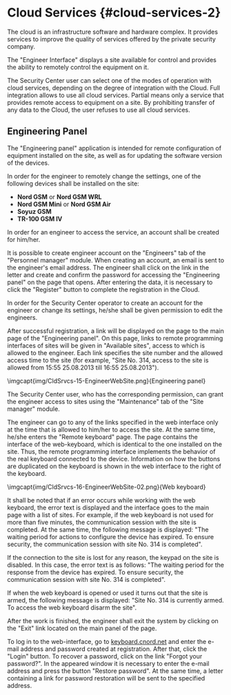 # Cloud Services {#cloud-services-2}

The cloud is an infrastructure software and hardware complex. It provides services to improve the quality of services offered by the private security company.

<!-- "Alarm to Guard" is also a cloud service. This application provides fast interaction between the Security Center operator and Guard employees. Besides, it allows the Guard to get the necessary information about the site and its status.

In addition to these services, various web-interfaces are available. For example, with the help of the "Partner interface" a private security company can manage the Cloud services. It is possible to configure one of the cloud services, for example, "Alarm to Guard." -->

The "Engineer Interface" displays a site available for control and provides the ability to remotely control the equipment on it.

The Security Center user can select one of the modes of operation with cloud services, depending on the degree of integration with the Cloud. Full integration allows to use all cloud services. Partial means only a service that provides remote access to equipment on a site. By prohibiting transfer of any data to the Cloud, the user refuses to use all cloud services.

<!-- ## Call center

### Getting Information about Site Status

The service "Get information about site status" provided by the "Call Center" allows to check the status of the protected site. This service can be enabled in the administrator panel of the partner account.

It is necessary to make sure that the site is in the expected state for various reasons. In particular, the site may not be armed due to a malfunction of the security equipment or due to a communication channel failure. When using GPRS or GSM connection, the SIM card money may run out.

To check the site status, the client of the private security company shall call the special company number. After that, he/she can independently select the service "Get information about site status" using the voice menu, enter the site number and, if necessary, a PIN code. The client of the private security company can get the PIN code in the "Personal account" of the partner, and the Security Center operator - in the "Site manager" on the "Responsible persons" tab.

\imgcapt{img/CldSrvcs-02-CallCenterServices.png}{Selection of services when calling to Call Center}

The PIN code shall be requested to increase the level of security for maintaining confidential information about the site status. It is possible to enable the PIN request for calls about the status of the protected site in the control panel of the partner account.

Due to the cloud service "Call Center" the number of calls transferred to the operator is reduced. This is especially important during peak hours, when employees of enterprises come or go from work, arming or disarming sites, respectively. Automatic handling of calls to confirm arming and disarming allows the Security Center operators to performs their primary duties, namely, handling alarms.

### Panic button check

The panic button is installed in jewelry salons, pawnshops, banks, cafes, pharmacies and many other enterprises. In this case, the private security company makes a contract, which specifies the frequency of the mandatory check of the panic button by the client of the private security service: for example, once a day.

The "Panic button check" service provided by the "Call Center" can be used to check the panic button serviceability. This service can be enabled in the administrator panel of the partner account.

To check the panic button, the client shall call the special number of the company. After that, he/she can independently select the service "Panic button check" using the voice menu, enter the site number and PIN. The client of the private security company can get the PIN code in the "Personal account" of the partner, and the Security Center operator - in the "Site manager" on the "Responsible persons" tab.

After that, the client shall press the panic button. If it works, an alarm signal is sent to the Security Center, which is automatically canceled due to the "Test" cause. In this case, the "Call Center" informs the client about the serviceability of the panic button, and the alarm log is recorded in the event log. -->

<!--  

## Partner’s Web-Interface

The private security company can use the administrator panel to configure the cloud services after registering partner account in the Cloud. 

### Partner Account Registration

To register a partner in the Cloud, open web page at [cloud.cnord.net](https://cloud.cnord.net). The page contains a brief background on cloud services that can be configured in the administrator panel. 

\imgcapt{img/CldSrvcs-04-WebSite.png}{Partner web-interface}

To create an account, select the "Partner Registration" tab. Enter the partner's email address in the field "E-mail", and unique identifying number of the installed Security Center in the "UID" field of the Security Center.

\imgcapt{img/CldSrvcs-05-Registration.png}{Partner registration}

Start the "Event Manager" to get the UID of the Security Center. After that, open the drop-down menu by clicking on the icon of the module that appeared in the system tray of the Windows task bar. Select the "Connection to the cloud..." menu item.

\imgcapt{img/CldSrvcs-06-CloudConnection.png}{Connection to the Cloud}

The window of the same name opens with the "UID" tab of the Security Center. Copy the Security Center UID for the subsequent insertion of the number in the browser field. To do this, click on the "Copy" icon near the "UID" field.

\imgcapt{img/CldSrvcs-07-UIDCopying.png}{UID copying}

After entering the necessary information on the registration page of the partner account, click the "Register" button. 

A letter will be sent to the e-mail specified at registration. To complete the registration, confirm the e-mail address by following the link in the letter. 

During the first authorization, a form will appear on the site, which shall be filled in. Check and, if necessary, change the contact information specified when registering the Security Center. Namely: name and surname, as well as the partner's mobile phone; name, city and address of the organization. Besides, it is proposed to create and confirm a password to enter the partner's account.

### Partner Account Re-Registration

If it is necessary to create a new partner account instead of an existing one, it is possible to re-register. For example, use this function if you lose your the partner registration information. Also, it is possible to re-register to ensure data protection when the administrator of the account is dismissed.

To re-register, create a new UID. This can be done in the window "Connection to the cloud..." on the "UID" tab of the Security Center. Thus, in this window it is possible not only to get information about the UID of the Security Center, but also create a new UID. 

\imgcapt{img/CldSrvcs-08-NewUID.png}{Creating a new UID}

To do this, click on the "Create a new UID" button. The Security Center will be automatically deleted from the partner account control panel. Use the new UID to add this Security Center to another account or create a new partner account.  

It is allowed to create a new UID no more than once a day. When using the Call Center service after changing the UID of the Security Center, also change the UID in the telephone router.

Important: UID change is possible when the connection to the Cloud is made and when TCP ports 80 and 443 are opened for the computer on which the "Site manager" module is running.

### Login to Partner Account

To log in to an account of an already registered partner on the [cloud.cnord.net](https://cloud.cnord.net/) page, select the "Log in" tab. Shall enter the e-mail address in the "E-mail" field and the password specified after the partner registration in the "Password" field.

\imgcapt{img/CldSrvcs-09-Login.png}{Login to partner account}

To exit the account, click on the "Log out" link located in the panel at the top of the window.

### Management of Security Centers

The partner control panel contains information about the Security Center, specified when registering the Security Center in the Cloud. If necessary, it is possible to add a new Security Center by clicking the "Add Security Center" button. In this case, the form of the same name opens, in which you need to enter the UID of the Security Center registered in the Cloud and click the "Add" button. 

If the UID belongs to the Security Center, not yet associated with the partner, then it will be assigned to this partner. In the opposite case, it is recommended to change the UID of the installed Security Center.

To delete the Security Center, click on the "Cart" icon near the security center and confirm the deletion.

### Setting up Cloud Services {#cloud-services-settings}

The administrator panel provides information about the added Security Centers. Namely: name and address of the organization, as well as e-mail and telephone number of the Security Center administrator. 

\imgcapt{img/CldSrvcs-10-AdminPanel.png}{Administrator panel of the partner account}

For each Security Center it is possible to configure the "Call Center" service. First, connect a telephone router. Click on the corresponding link to read the instruction on its connection. To leave an order to purchase a telephone router, use the same link. 

If the telephone router is connected, open the "Call Center setup" window in the "Call Center" section. The window is intended for selecting the services of the "Call Center": confirmation of disarming or arming (without requesting a PIN code or only upon requesting a PIN code), panic button check (upon requesting a PIN code). Besides, it is possible to download a welcome file in WAV format, or set a standard greeting. The download file size shall not exceed 10 MB.

\imgcapt{img/CldSrvcs-11-CallCenter.png}{Setting the "Call Center" service in the partner account}

Send statistics on the usage of the Call Center service to the e-mail of the partner's administrator. The statistics is generated in Microsoft Excel format over a certain period: current or previous day, current or past week, current or previous month. The statistics shows the number of calls and the average duration of all calls, status test calls, panic button checks, calls with switching to operators, and the average duration of hanged up calls.

To know and, if necessary, change passwords to the mobile application go to "Alarm to Guard" section.

\imgcapt{img/CldSrvcs-12-AlarmPassword.png}{Passwords to the "Alarm to Guard" application}

Besides, it is possible to configure the "Personal account" in the control panel. To do this, fill in the name of a private security company, link to the site, telephone number for technical support, and technical support email. This information will be displayed in the client account.

\imgcapt{img/CldSrvcs-13-PrivateOffice.png}{Setting up the "Personal account" service in the partner account}

Three links to situational maps are given in "Situational map" section. Links can be conveniently copied for later transmission to different responsible persons using the special function "Copy to clipboard". Therefore, it is no necessary to log in to go to the link.

\imgcapt{img/CldSrvcs-14-SituationalMapLink.png}{Setting up the "Situational chart" service in the partner account}

The "Comment" field for each link is intended for specifying the necessary information: for example, it is possible to specify who uses this link to access the situational map.

If it is necessary to block any responsible person to access the map by the link, the link can be updated. In this case, in case of clicking on the outdated link, the map will be unavailable, and if the link has already been opened in the browser, the data will no longer be updated.
-->

## Engineering Panel

The "Engineering panel" application is intended for remote configuration of equipment installed on the site, as well as for updating the software version of the devices.

In order for the engineer to remotely change the settings, one of the following devices shall be installed on the site:

* **Nord GSM** or **Nord GSM WRL**
* **Nord GSM Mini** or **Nord GSM Air**
* **Soyuz GSM**
* **TR-100 GSM IV**

In order for an engineer to access the service, an account shall be created for him/her. 

It is possible to create engineer account on the "Engineers" tab of the "Personnel manager" module. When creating an account, an email is sent to the engineer's email address. The engineer shall click on the link in the letter and create and confirm the password for accessing the "Engineering panel" on the page that opens. After entering the data, it is necessary to click the "Register" button to complete the registration in the Cloud.

In order for the Security Center operator to create an account for the engineer or change its settings, he/she shall be given permission to edit the engineers.

After successful registration, a link will be displayed on the page to the main page of the "Engineering panel". On this page, links to remote programming interfaces of sites will be given in "Available sites", access to which is allowed to the engineer. Each link specifies the site number and the allowed access time to the site (for example, "Site No. 314, access to the site is allowed from 15:55 25.08.2013 till 16:55 25.08.2013").

\imgcapt{img/CldSrvcs-15-EngineerWebSite.png}{Engineering panel}

The Security Center user, who has the corresponding permission, can grant the engineer access to sites using the "Maintenance" tab of the "Site manager" module. 

The engineer can go to any of the links specified in the web interface only at the time that is allowed to him/her to access the site. At the same time, he/she enters the "Remote keyboard" page. The page contains the interface of the web-keyboard, which is identical to the one installed on the site. Thus, the remote programming interface implements the behavior of the real keyboard connected to the device. Information on how the buttons are duplicated on the keyboard is shown in the web interface to the right of the keyboard.

\imgcapt{img/CldSrvcs-16-EngineerWebSite-02.png}{Web keyboard}

It shall be noted that if an error occurs while working with the web keyboard, the error text is displayed and the interface goes to the main page with a list of sites. For example, if the web keyboard is not used for more than five minutes, the communication session with the site is completed. At the same time, the following message is displayed: "The waiting period for actions to configure the device has expired. To ensure security, the communication session with site No. 314 is completed".

If the connection to the site is lost for any reason, the keypad on the site is disabled. In this case, the error text is as follows: "The waiting period for the response from the device has expired. To ensure security, the communication session with site No. 314 is completed".

If when the web keyboard is opened or used it turns out that the site is armed, the following message is displayed: "Site No. 314 is currently armed. To access the web keyboard disarm the site".

After the work is finished, the engineer shall exit the system by clicking on the "Exit" link located on the main panel of the page.

To log in to the web-interface, go to [keyboard.cnord.net](https://keyboard.cnord.net/) and enter the e-mail address and password created at registration. After that, click the "Login" button. To recover a password, click on the link "Forgot your password?". In the appeared window it is necessary to enter the e-mail address and press the button "Restore password". At the same time, a letter containing a link for password restoration will be sent to the specified address.


<!-- ## Personal Account 

The "Personal account" Cloud service allows clients of a private security company to receive information about their sites. 

Access to "Personal account" is provided to a user registered in the Cloud who has an account of the Administrator of the "Personal account". 

It is possible to create an administrator account on the "Administrators of personal account" tab of the "Personnel manager" module. Here it is possible to send an invitation to register in the Cloud to an administrator. At the same time, an SMS message will be sent to the mobile number of the administrator, containing a link to the page for registration in the Personal Account ([my.cnord.net](https://my.cnord.net/) and a special code for registration.

\imgcapt{img/CldSrvcs-17-PersonalAccount.png}{"Personal account" web interface}

Click on the link specified in the SMS message and select the "Registration" tab. When registering, specify the email address, create and confirm a password, and enter the code specified in the SMS message. After entering the data, click on the "Register" button.

\imgcapt{img/CldSrvcs-18-PersonalAccount-01.png}{Registration in the Personal account}

A letter containing a link to confirm registration will be sent to the specified mail address. After clicking on the link, registration will be completed.

To enter the "Personal account", open the web page at [my.cnord.net](https://my.cnord.net/) and open the "Login" tab. Here it is necessary to enter the e-mail address and password specified during registration and click "Login".

\imgcapt{img/CldSrvcs-19-PersonalAccount-02.png}{Login to the Personal account}

The "Personal account" title displays the name of the selected site. If the administrator of the "Personal account" has access to several sites, it is possible to select a site to work in the "Personal account" using the site selection button.

It is possible to give the administrator of the "Personal account" access to a particular site of the Security Center on the "Personal account" tab of the "Site manager" module.

The "Site information" tab of the "Personal account" web interface contains the information, specified in the site card. The "Site" field displays the number and type of the site, the "Alarm" field - the types of the installed alarm. The address and commentary for the Guard, as well as site telephone numbers are indicated in the fields "Address", "Phone 1" and "Phone 2". The "Comment" field contains a comment for the operator. If the site is located on the map, here is also a map showing the location of the site.

\imgcapt{img/CldSrvcs-20-PersonalAccount-03.png}{Information about the site in the Personal account}

The "Report on arming and disarming" tab contains information on the arming and disarming of the site over the selected period. The report can be generated for a week, current month, and also the previous month. The report contains the date and time of the event, its type, and also name, surname of the user who performed arming or disarming, or the user number.

\imgcapt{img/CldSrvcs-21-PersonalAccount-04.png}{Report on arming and disarming in the Personal account}

The "Call Center" tab is displayed in the "Personal account" when the telephone router is connected and configured. A memo for working with this service can be found on the "Call Center" tab. If a panic button is installed on the site and the "Call Center" service is activated to check it, or if a PIN code is requested when checking the status of sites, the PIN codes of responsible persons are also indicated on the tab.

\imgcapt{img/CldSrvcs-22-PersonalAccount-05.png}{Call Center in Personal account}

If a video router is installed on the site, the "Personal account" contains the "Video surveillance" tab. The tab displays streaming video from the cameras installed on the site and connected to the video router.

\imgcapt{img/CldSrvcs-23-PersonalAccount-06.png}{Video surveillance in Personal account}

It is also possible to use the "Personal account" cloud service on mobile devices using the "MyAlarm" application. Download links can be found on the login page of the "Personal Account" at [my.cnord.net](https://my.cnord.net/).
-->

[id-13-01]: img/CldSrvcs-01-RouterConnection.png "Telephone router connection"
[id-13-03]: img/CldSrvcs-03-SituationalMap.png "Situational map"
[id-13-03-00]: img/CldSrvcs-03-SituationalMap-00.png "Situational map: cluster"
[id-13-03-01]: img/CldSrvcs-03-SituationalMap-01.png "Situational map: site"
[id-13-03-02]: img/CldSrvcs-03-SituationalMap-02.png "Situational map: alarm site"
[id-13-03-03]: img/CldSrvcs-03-SituationalMap-03.png "Situational map: free Guard"
[id-13-03-04]: img/CldSrvcs-03-SituationalMap-04.png "Situational map: Guard is on response"
